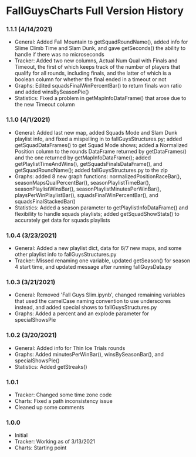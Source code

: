 # FallGuysCharts Full Version History

### 1.1.1 (4/14/2021)
- General: Added Fall Mountain to getSquadRoundName(), added info for Slime Climb Time and Slam Dunk, and gave getSeconds() the ability to handle if there was no microseconds
- Tracker: Added two new columns, Actual Num Qual with Finals and Timeout, the first of which keeps track of the number of players that qualify for all rounds, including finals, and the latter of which is a boolean column for whether the final ended in a timeout or not
- Graphs: Edited squadsFinalWinPercentBar() to return finals won ratio and added winsBySeasonPie()
- Statistics: Fixed a problem in getMapInfoDataFrame() that arose due to the new Timeout column

### 1.1.0 (4/1/2021)
- General: Added last new map, added Squads Mode and Slam Dunk playlist info, and fixed a mispelling in to fallGuysStructures.py; 
added getSquadDataFrames() to get Squad Mode shows; 
added a Normalized Position column to the rounds DataFrame returned by getDataFrames() and the one returned by getMapInfoDataFrame(); 
added getPlaylistTimeAndWins(), getSquadsFinalsDataFrame(), and getSquadRoundName(); 
added fallGuysStructures.py to the zip
- Graphs: added 8 new graph functions: normalizedPositionRaceBar(), seasonMapsQualPercentBar(), 
seasonPlaylistTimeBar(), seasonPlaylistWinsBar(), seasonPlaylistMinutesPerWinBar(), 
playsPerWinPlaylistBar(), squadsFinalWinPercentBar(), and squadsFinalStackedBar()
- Statistics: Added a season parameter to getPlaylistInfoDataFrame() and 
flexibility to handle squads playlists; added getSquadShowStats() to accurately 
get data for squads playlists

### 1.0.4 (3/23/2021)
- General: Added a new playlist dict, data for 6/7 new maps, and some other playlist info to fallGuysStructures.py
- Tracker: Missed renaming one variable, updated getSeason() for season 4 start time, and updated message after running fallGuysData.py

### 1.0.3 (3/21/2021)
- General: Removed 'Fall Guys Slim.ipynb', changed remaining variables that 
used the camelCase naming convention to use underscores instead, and added 
special shows to fallGuysStructures.py
- Graphs: Added a percent and an explode parameter for specialShowsPie

### 1.0.2 (3/20/2021)
- General: Added info for Thin Ice Trials rounds
- Graphs: Added minutesPerWinBar(), winsBySeasonBar(), and specialShowsPie()
- Statistics: Added getStreaks()

### 1.0.1
- Tracker: Changed some time zone code
- Charts: Fixed a path inconsistency issue
- Cleaned up some comments

### 1.0.0
- Initial
- Tracker: Working as of 3/13/2021
- Charts: Starting point